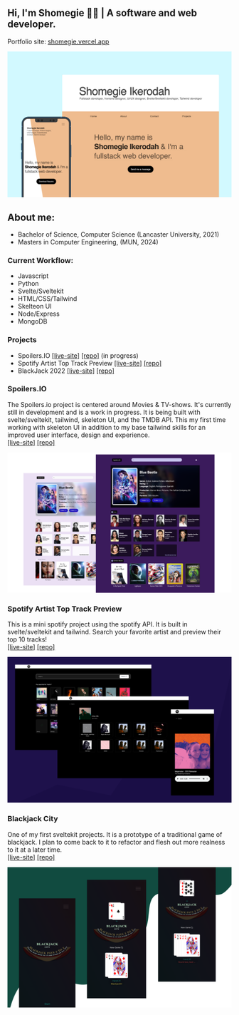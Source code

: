 ## Hi, I'm Shomegie 👋🏾 |  A software and web developer.
Portfolio site: [shomegie.vercel.app](https://shomegie.vercel.app/ "shomegie.vercel.app")


![Shomegie dev portfolio](/static/readme/2x_overview_1.png "Preview")
##
## About me:

* Bachelor of Science, Computer Science (Lancaster University, 2021)
* Masters in Computer Engineering, (MUN, 2024)

### Current Workflow:

* Javascript
* Python
* Svelte/Sveltekit
* HTML/CSS/Tailwind
* Skelteon UI
* Node/Express
* MongoDB

### Projects
* Spoilers.IO  [[live-site]](https://spoilers-gm-io.vercel.app "spoilers.io") [[repo]](https://github.com/gm-io/spoilers "spoilers.io repo") (in progress)
* Spotify Artist Top Track Preview [[live-site]](https://spotify2022.vercel.app "spotify2022") [[repo]](https://github.com/Shomegie/Spotify2022 "spotify2022 repo")
* BlackJack 2022 [[live-site]](https://blackjack-shomegie.vercel.app "blackjack2022") [[repo]](https://github.com/Shomegie/BlackJack2022 "Blackjack2022 repo")

### Spoilers.IO
The Spoilers.io project is centered around Movies & TV-shows. It's currently still in development and is a work in progress. It is being built with svelte/sveltekit, tailwind, skeleton UI, and the TMDB API. This my first time working with skeleton UI in addition to my base tailwind skills for an improved user interface, design and experience.
<br />
[[live-site]](https://spoilers-gm-io.vercel.app "spoilers.io") [[repo]](https://github.com/gm-io/spoilers "spoilers.io repo")<br />

![Spoilers.IO](/static/readme/2x_spoilers_overview_1.png "spoilers.io")

### Spotify Artist Top Track Preview
This is a mini spotify project using the spotify API. It is built in svelte/sveltekit and tailwind. Search your favorite artist and preview their top 10 tracks!
<br />
[[live-site]](https://spotify2022.vercel.app "spotify2022") [[repo]](https://github.com/Shomegie/Spotify2022 "spotify2022 repo")<br />

![Spotify2022](/static/readme/2x_spotify2022_overview_1.png "spotify2022")

### Blackjack City
One of my first sveltekit projects. It is a prototype of a traditional game of blackjack. I plan to come back to it to refactor and flesh out more realness to it at a later time.
<br />
[[live-site]](https://blackjack-shomegie.vercel.app "blackjack2022") [[repo]](https://github.com/Shomegie/BlackJack2022 "Blackjack2022 repo")<br />

![BlackJack2022](/static/readme/2x_blackjack_overview_2.png "blackjack2022")

  
